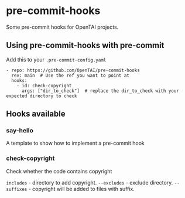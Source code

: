 # pre-commit-hooks

Some pre-commit hooks for OpenTAI projects.

## Using pre-commit-hooks with pre-commit

Add this to your `.pre-commit-config.yaml`

```
- repo: https://github.com/OpenTAI/pre-commit-hooks
  rev: main  # Use the ref you want to point at
  hooks:
    - id: check-copyright
      args: ["dir_to_check"]  # replace the dir_to_check with your expected directory to check
```

## Hooks available

### say-hello

A template to show how to implement a pre-commit hook

### check-copyright

Check whether the code contains copyright

`includes` - directory to add copyright.
`--excludes` - exclude directory.
`--suffixes` - copyright will be added to files with suffix.
